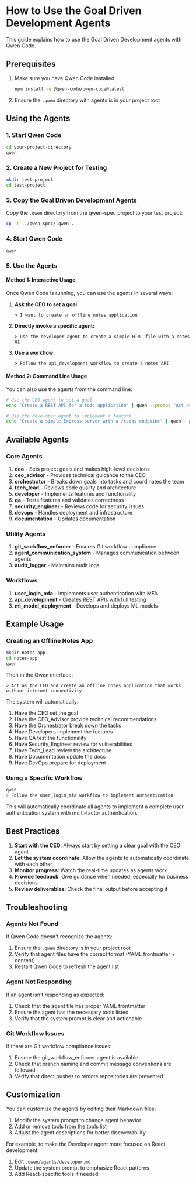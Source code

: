 # How to Use the Goal Driven Development Agents

This guide explains how to use the Goal Driven Development agents with Qwen Code.

## Prerequisites

1. Make sure you have Qwen Code installed:
   ```bash
   npm install -g @qwen-code/qwen-code@latest
   ```

2. Ensure the `.qwen` directory with agents is in your project root

## Using the Agents

### 1. Start Qwen Code
```bash
cd your-project-directory
qwen
```

### 2. Create a New Project for Testing
```bash
mkdir test-project
cd test-project
```

### 3. Copy the Goal Driven Development Agents
Copy the `.qwen` directory from the qwen-spec project to your test project:
```bash
cp -r ../qwen-spec/.qwen .
```

### 4. Start Qwen Code
```bash
qwen
```

### 5. Use the Agents

#### Method 1: Interactive Usage
Once Qwen Code is running, you can use the agents in several ways:

1. **Ask the CEO to set a goal:**
   ```
   > I want to create an offline notes application
   ```

2. **Directly invoke a specific agent:**
   ```
   > Use the developer agent to create a simple HTML file with a notes UI
   ```

3. **Use a workflow:**
   ```
   > Follow the api_development workflow to create a notes API
   ```

#### Method 2: Command Line Usage
You can also use the agents from the command line:

```bash
# Use the CEO agent to set a goal
echo "Create a REST API for a todo application" | qwen --prompt "Act as the CEO and break this down into tasks"

# Use the developer agent to implement a feature
echo "Create a simple Express server with a /todos endpoint" | qwen --prompt "Act as the developer and implement this feature"
```

## Available Agents

### Core Agents
1. **ceo** - Sets project goals and makes high-level decisions
2. **ceo_advisor** - Provides technical guidance to the CEO
3. **orchestrator** - Breaks down goals into tasks and coordinates the team
4. **tech_lead** - Reviews code quality and architecture
5. **developer** - Implements features and functionality
6. **qa** - Tests features and validates correctness
7. **security_engineer** - Reviews code for security issues
8. **devops** - Handles deployment and infrastructure
9. **documentation** - Updates documentation

### Utility Agents
1. **git_workflow_enforcer** - Ensures Git workflow compliance
2. **agent_communication_system** - Manages communication between agents
3. **audit_logger** - Maintains audit logs

### Workflows
1. **user_login_mfa** - Implements user authentication with MFA
2. **api_development** - Creates REST APIs with full testing
3. **ml_model_deployment** - Develops and deploys ML models

## Example Usage

### Creating an Offline Notes App
```bash
mkdir notes-app
cd notes-app
qwen
```

Then in the Qwen interface:
```
> Act as the CEO and create an offline notes application that works without internet connectivity
```

The system will automatically:
1. Have the CEO set the goal
2. Have the CEO_Advisor provide technical recommendations
3. Have the Orchestrator break down the tasks
4. Have Developers implement the features
5. Have QA test the functionality
6. Have Security_Engineer review for vulnerabilities
7. Have Tech_Lead review the architecture
8. Have Documentation update the docs
9. Have DevOps prepare for deployment

### Using a Specific Workflow
```bash
qwen
> Follow the user_login_mfa workflow to implement authentication
```

This will automatically coordinate all agents to implement a complete user authentication system with multi-factor authentication.

## Best Practices

1. **Start with the CEO**: Always start by setting a clear goal with the CEO agent
2. **Let the system coordinate**: Allow the agents to automatically coordinate with each other
3. **Monitor progress**: Watch the real-time updates as agents work
4. **Provide feedback**: Give guidance when needed, especially for business decisions
5. **Review deliverables**: Check the final output before accepting it

## Troubleshooting

### Agents Not Found
If Qwen Code doesn't recognize the agents:
1. Ensure the `.qwen` directory is in your project root
2. Verify that agent files have the correct format (YAML frontmatter + content)
3. Restart Qwen Code to refresh the agent list

### Agent Not Responding
If an agent isn't responding as expected:
1. Check that the agent file has proper YAML frontmatter
2. Ensure the agent has the necessary tools listed
3. Verify that the system prompt is clear and actionable

### Git Workflow Issues
If there are Git workflow compliance issues:
1. Ensure the git_workflow_enforcer agent is available
2. Check that branch naming and commit message conventions are followed
3. Verify that direct pushes to remote repositories are prevented

## Customization

You can customize the agents by editing their Markdown files:
1. Modify the system prompt to change agent behavior
2. Add or remove tools from the tools list
3. Adjust the agent descriptions for better discoverability

For example, to make the Developer agent more focused on React development:
1. Edit `.qwen/agents/developer.md`
2. Update the system prompt to emphasize React patterns
3. Add React-specific tools if needed